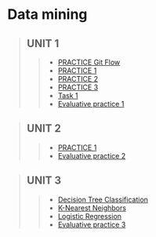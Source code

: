 # Data mining

 >## UNIT 1
>> * [PRACTICE Git Flow ](https://github.com/juanito96az/Equipo_Azul_Mineria-de-Datos/blob/evidence/Unidad%201/Practica_Git_Flow/readme.md)
>> * [PRACTICE 1 ](https://github.com/juanito96az/Equipo_Azul_Mineria-de-Datos/blob/evidence/Unidad%201/Practice%201/README.md)
>> * [PRACTICE 2 ](https://github.com/juanito96az/Equipo_Azul_Mineria-de-Datos/blob/evidence/Unidad%201/Practice%202/README.md)
>> * [PRACTICE 3 ](https://github.com/juanito96az/Equipo_Azul_Mineria-de-Datos/tree/evidence/Unidad%201/Practice%203)
>> * [Task 1](https://github.com/juanito96az/Equipo_Azul_Mineria-de-Datos/tree/evidence/Unidad%201/Task_1)
>> * [Evaluative practice 1](https://github.com/juanito96az/Equipo_Azul_Mineria-de-Datos/blob/evidence/Unidad%201/Practica%20evaluatoria%201/README.md)


 >## UNIT 2
>> * [PRACTICE 1 ](https://github.com/juanito96az/Equipo_Azul_Mineria-de-Datos/blob/evidence/Unidad%202/Practice%201/README.md)
>> * [Evaluative practice 2 ](https://github.com/juanito96az/Equipo_Azul_Mineria-de-Datos/tree/evidence/Unidad%202/Evaluative%20practice%202)

>## UNIT 3
>> * [Decision Tree Classification](https://github.com/juanito96az/Equipo_Azul_Mineria-de-Datos/blob/evidence/Unidad%203/DesicionThree/README.md)
>> * [K-Nearest Neighbors](https://github.com/juanito96az/Equipo_Azul_Mineria-de-Datos/blob/evidence/Unidad%203/KNN/README.md)
>> * [Logistic Regression](https://github.com/juanito96az/Equipo_Azul_Mineria-de-Datos/blob/evidence/Unidad%203/LogisticRegression/README.md)
>> * [Evaluative practice 3 ](https://github.com/juanito96az/Equipo_Azul_Mineria-de-Datos/tree/evidence/Unidad%203/Evaluative%20practice%203)


